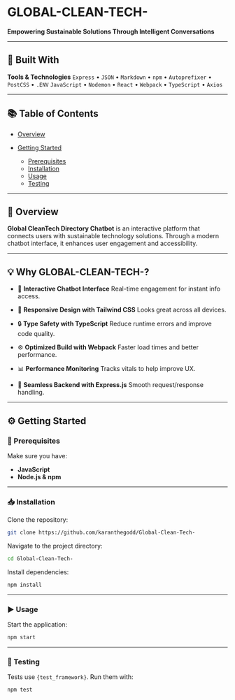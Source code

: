 

# GLOBAL-CLEAN-TECH-

**Empowering Sustainable Solutions Through Intelligent Conversations**


---

## 🚀 Built With

**Tools & Technologies**
`Express` • `JSON` • `Markdown` • `npm` • `Autoprefixer` • `PostCSS` • `.ENV`
`JavaScript` • `Nodemon` • `React` • `Webpack` • `TypeScript` • `Axios`

---

## 📚 Table of Contents

* [Overview](#overview)
* [Getting Started](#getting-started)

  * [Prerequisites](#prerequisites)
  * [Installation](#installation)
  * [Usage](#usage)
  * [Testing](#testing)

---

## 📖 Overview

**Global CleanTech Directory Chatbot** is an interactive platform that connects users with sustainable technology solutions. Through a modern chatbot interface, it enhances user engagement and accessibility.

---

## 💡 Why GLOBAL-CLEAN-TECH-?

* 🌟 **Interactive Chatbot Interface**
  Real-time engagement for instant info access.

* 🎨 **Responsive Design with Tailwind CSS**
  Looks great across all devices.

* 🔒 **Type Safety with TypeScript**
  Reduce runtime errors and improve code quality.

* ⚙️ **Optimized Build with Webpack**
  Faster load times and better performance.

* 📊 **Performance Monitoring**
  Tracks vitals to help improve UX.

* 🔗 **Seamless Backend with Express.js**
  Smooth request/response handling.

---

## ⚙️ Getting Started

### 🔧 Prerequisites

Make sure you have:

* **JavaScript**
* **Node.js & npm**

---

### 📥 Installation

Clone the repository:

```bash
git clone https://github.com/karanthegodd/Global-Clean-Tech-
```

Navigate to the project directory:

```bash
cd Global-Clean-Tech-
```

Install dependencies:

```bash
npm install
```

---

### ▶️ Usage

Start the application:

```bash
npm start
```

---

### 🧪 Testing

Tests use `{test_framework}`. Run them with:

```bash
npm test
```


